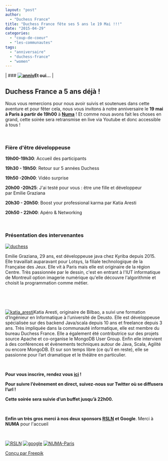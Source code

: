 ```yaml
---
layout: "post"
author: 
  - "Duchess France"
title: "Duchess France fête ses 5 ans le 19 Mai !!!"
date: "2015-04-29"
categories: 
  - "coup-de-coeur"
  - "les-communautes"
tags: 
  - "anniversaire"
  - "duchess-france"
  - "women"
---
```


| ### **[![anniv](/assets/2015/04/2015-04-29-duchess-france-fete-ses-5-ans-le-19-mai/anniv.png)](/assets/2015/04/2015-04-29-duchess-france-fete-ses-5-ans-le-19-mai/anniv.png)Et oui...** |

## **Duchess France a 5 ans déjà !**

Nous vous remercions pour nous avoir suivis et soutenues dans cette aventure et pour fêter cela, nous vous invitons à notre anniversaire le **19 mai à Paris à partir de 19h00** à **[Numa](https://www.numa.paris/)** ! Et comme nous avons fait les choses en grand, cette soirée sera retransmise en live via Youtube et donc accessible à tous !

 

### Fière d'être développeuse

**19h00-19h30**: Accueil des participants

**19h30 - 19h50**: Retour sur 5 années Duchess

**19h50 -20h00**: Vidéo surprise

**20h00 -20h25**: J'ai testé pour vous : être une fille et développeur par Emilie Graziana

**20h30 - 20h50**: Boost your professional karma par Katia Aresti

**20h50 - 22h00**: Apéro & Networking

 

### Présentation des intervenantes

[![duchess](/assets/2015/04/2015-04-29-duchess-france-fete-ses-5-ans-le-19-mai/duchess.png)](/assets/2015/04/2015-04-29-duchess-france-fete-ses-5-ans-le-19-mai/duchess.png)

Emilie Graziana, 29 ans, est développeuse java chez Kyriba depuis 2015. Elle travaillait auparavant pour Lotsys, la filiale technologique de la Française des Jeux. Elle vit à Paris mais elle est originaire de la région Centre. Très passionnée par le dessin, c'est en entrant à l'IUT informatique de Montreuil option imagerie numérique qu'elle découvre l'algorithmie et choisit la programmation comme métier.

 

 

[![katia_aresti](/assets/2015/04/2015-04-29-duchess-france-fete-ses-5-ans-le-19-mai/katia_aresti.png)](/assets/2015/04/2015-04-29-duchess-france-fete-ses-5-ans-le-19-mai/katia_aresti.png)Katia Aresti, originaire de Bilbao, a suivi une formation d’Ingénieur en Informatique à l’université de Deusto. Elle est développeuse spécialisée sur des backend Java/scala depuis 10 ans et freelance depuis 3 ans. Très impliquée dans la communauté informatique, elle est membre du bureau Duchess France. Elle a également été contributrice sur des projets source Apache et co-organise le MongoDB User Group. Enfin elle intervient à des conférences et évènements techniques autour de Java, Scala, Agilité ou encore MongoDB. Et sur son temps libre (ce qu’il en reste), elle se passionne pour l’art dramatique et le théâtre en particulier.

 

**Pour vous inscrire, rendez vous [ici](https://www.numa.paris/Evenements/Anniversaire-Duchess-France-5) !**

**Pour suivre l’évènement en direct, suivez-nous sur Twitter où se diffusera l’url !**

**Cette soirée sera suivie d’un buffet jusqu’à 22h00.**

 

**Enfin un très gros merci à nos deux sponsors [RSLN](http://www.rslnmag.fr/) et Google**. Merci à **NUMA** pour l'accueil

 

[![RSLN](/assets/2015/04/2015-04-29-duchess-france-fete-ses-5-ans-le-19-mai/RSLN.jpeg)](/assets/2015/04/2015-04-29-duchess-france-fete-ses-5-ans-le-19-mai/RSLN.jpeg) [![google](/assets/2015/04/2015-04-29-duchess-france-fete-ses-5-ans-le-19-mai/google.png)](/assets/2015/04/2015-04-29-duchess-france-fete-ses-5-ans-le-19-mai/google.png) [![NUMA-Paris](/assets/2015/04/2015-04-29-duchess-france-fete-ses-5-ans-le-19-mai/NUMA-Paris.png)](/assets/2015/04/2015-04-29-duchess-france-fete-ses-5-ans-le-19-mai/NUMA-Paris.png)

[Conçu par Freepik](http://fr.freepik.com/vecteurs-libre/cartes-happy-birthday-avec-des-ballons_760747.htm)
